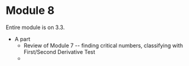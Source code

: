 # Module 8

Entire module is on 3.3. 

+ A part
	+ Review of Module 7 -- finding critical numbers, classifying with First/Second Derivative Test
	+ 
<!--stackedit_data:
eyJoaXN0b3J5IjpbLTgxOTc4Nzk1NF19
-->